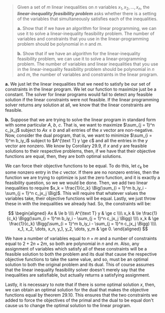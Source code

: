 > Given a set of $m$ linear inequalities on $n$ variables $x_1, x_2, \dots, x_n$, the **_linear-inequality feasibility problem_** asks whether there is a setting of the variables that simultaneously satisfies each of the inequalities.
>
> **a.** Show that if we have an algorithm for linear programming, we can use it to solve a linear-inequality feasibility problem. The number of variables and constraints that you use in the linear-programming problem should be polynomial in $n$ and $m$.
>
> **b.** Show that if we have an algorithm for the linear-inequality feasibility problem, we can use it to solve a linear-programming problem. The number of variables and linear inequalities that you use in the linear-inequality feasibility problem should be polynomial in $n$ and $m$, the number of variables and constraints in the linear program.

**a.** We just let the linear inequalities that we need to satisfy be our set of constraints in the linear program. We let our function to maximize just be a constant. The solver for linear programs would fail to detect any feasible solution if the linear constraints were not feasible. If the linear programming solver returns any solution at all, we know that the linear constraints are feasible.

**b.** Suppose that we are trying to solve the linear program in standard form with some particular $A$, $b$, $c$. That is, we want to maximize $\sum_{j = 1}^n c_jx_j$ subject to $Ax \le b$ and all entries of the $x$ vector are non-negative. Now, consider the dual program, that is, we want to minimize $\sum_{i = 1}^m b_iy_i$ subject to $A^{\text T} y \ge c$ and all the entries in the $y$ vector are nonzero. We know by Corollary 29.9, if $x$ and $y$ are feasible solutions to their respective problems, then, if we have that their objective functions are equal, then, they are both optimal solutions.

We can force their objective functions to be equal. To do this, let $c_k$ be some nonzero entry in the $c$ vector. If there are no nonzero entries, then the function we are trying to optimize is just the zero function, and it is exactly a feasibility question, so we we would be done. Then, we add two linear inequalities to require $x_k = \frac{1}{c_k} \Big(\sum_{i = 1}^m b_iy_i - \sum_{j = 1}^n c_jx_j \Big)$. This will require that whatever values the variables take, their objective functions will be equal. Lastly, we just throw these in with the inequalities we already had. So, the constraints will be:

$$
\begin{aligned}
           Ax & \le b \\\\
A^{\text T} y & \ge c \\\\
          x_k & \le \frac{1}{c_k} \Bigg(\sum_{i = 1}^m b_iy_i - \sum_{j = 1}^n c_jx_j \Bigg) \\\\
          x_k & \ge \frac{1}{c_k} \Bigg(\sum_{i = 1}^m b_iy_i - \sum_{j = 1}^n c_jx_j \Bigg) \\\\
x_1, x_2, \dots, x_n, y_1, y_2, \dots, y_m & \ge 0.
\end{aligned}
$$

We have a number of variables equal to $n + m$ and a number of constraints equal to $2 + 2n + 2m$, so both are polynomial in $n$ and $m$. Also, any assignment of variables which satisfy all of these constraints will be a feasible solution to both the problem and its dual that cause the respective objective functions to take the same value, and so, must be an optimal solution to both the original problem and its dual. This of course assumes that the linear inequality feasibility solver doesn't merely say that the inequalities are satisfiable, but actually returns a satisfying assignment.

Lastly, it is necessary to note that if there is some optimal solution $x$, then, we can obtain an optimal solution for the dual that makes the objective functions equal by theorem 29.10. This ensures that the two constraints we added to force the objectives of the primal and the dual to be equal don't cause us to change the optimal solution to the linear program.
